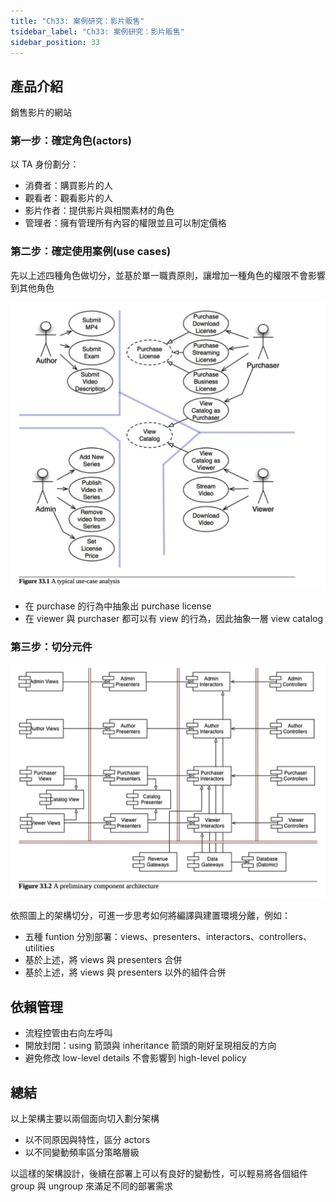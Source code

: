 ```yaml
---
title: "Ch33: 案例研究：影片販售"
tsidebar_label: "Ch33: 案例研究：影片販售"
sidebar_position: 33
---
```


## 產品介紹

銷售影片的網站

### 第一步：確定角色(actors)

以 TA 身份劃分：
- 消費者：購買影片的人
- 觀看者：觀看影片的人
- 影片作者：提供影片與相關素材的角色
- 管理者：擁有管理所有內容的權限並且可以制定價格

### 第二步：確定使用案例(use cases)

先以上述四種角色做切分，並基於單一職責原則，讓增加一種角色的權限不會影響到其他角色

![33.1](./ch33/33.1.png)

- 在 purchase 的行為中抽象出 purchase license
- 在 viewer 與 purchaser 都可以有 view 的行為，因此抽象一層 view catalog

### 第三步：切分元件

![33.2](./ch33/33.2.png)

依照圖上的架構切分，可進一步思考如何將編譯與建置環境分離，例如：
- 五種 funtion 分別部署：views、presenters、interactors、controllers、utilities
- 基於上述，將 views 與 presenters 合併
- 基於上述，將 views 與 presenters 以外的組件合併

## 依賴管理
- 流程控管由右向左呼叫
- 開放封閉：using 箭頭與 inheritance 箭頭的剛好呈現相反的方向
- 避免修改 low-level details 不會影響到 high-level policy

## 總結
以上架構主要以兩個面向切入劃分架構
- 以不同原因與特性，區分 actors 
- 以不同變動頻率區分策略層級

以這樣的架構設計，後續在部署上可以有良好的變動性，可以輕易將各個組件 group 與 ungroup 來滿足不同的部署需求